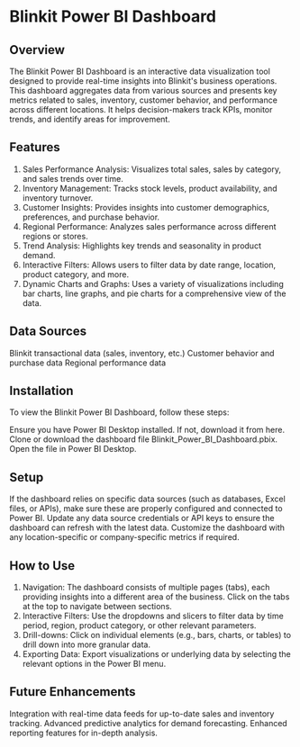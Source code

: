 # Blinkit Power BI Dashboard
## Overview
The Blinkit Power BI Dashboard is an interactive data visualization tool designed to provide real-time insights into Blinkit's business operations. This dashboard aggregates data from various sources and presents key metrics related to sales, inventory, customer behavior, and performance across different locations. It helps decision-makers track KPIs, monitor trends, and identify areas for improvement.

## Features
1. Sales Performance Analysis: Visualizes total sales, sales by category, and sales trends over time.
2. Inventory Management: Tracks stock levels, product availability, and inventory turnover.
3. Customer Insights: Provides insights into customer demographics, preferences, and purchase behavior.
4. Regional Performance: Analyzes sales performance across different regions or stores.
5. Trend Analysis: Highlights key trends and seasonality in product demand.
6. Interactive Filters: Allows users to filter data by date range, location, product category, and more.
7. Dynamic Charts and Graphs: Uses a variety of visualizations including bar charts, line graphs, and pie charts for a comprehensive view of the data.

## Data Sources
Blinkit transactional data (sales, inventory, etc.)
Customer behavior and purchase data
Regional performance data


## Installation
To view the Blinkit Power BI Dashboard, follow these steps:

Ensure you have Power BI Desktop installed. If not, download it from here.
Clone or download the dashboard file Blinkit_Power_BI_Dashboard.pbix.
Open the file in Power BI Desktop.

## Setup
If the dashboard relies on specific data sources (such as databases, Excel files, or APIs), make sure these are properly configured and connected to Power BI.
Update any data source credentials or API keys to ensure the dashboard can refresh with the latest data.
Customize the dashboard with any location-specific or company-specific metrics if required.

## How to Use
1. Navigation: The dashboard consists of multiple pages (tabs), each providing insights into a different area of the business. Click on the tabs at the top to navigate between sections.
2. Interactive Filters: Use the dropdowns and slicers to filter data by time period, region, product category, or other relevant parameters.
3. Drill-downs: Click on individual elements (e.g., bars, charts, or tables) to drill down into more granular data.
4. Exporting Data: Export visualizations or underlying data by selecting the relevant options in the Power BI menu.
   
## Future Enhancements
Integration with real-time data feeds for up-to-date sales and inventory tracking.
Advanced predictive analytics for demand forecasting.
Enhanced reporting features for in-depth analysis.
